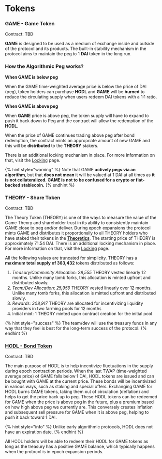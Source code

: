 # Tokens

### GAME - Game Token

Contract: TBD

**GAME** is designed to be used as a medium of exchange inside and outside of the protocol and its products. The built-in stability mechanism in the protocol aims to maintain the peg to 1 **DAI** token in the long run.

### **How the Algorithmic Peg works?**

**When GAME is below peg**

When the GAME time-weighted average price is below the price of DAI (peg), token holders can purchase **HODL** and **GAME** will be **burned** to reduce the circulating supply when users redeem DAI tokens with a 1:1 ratio.

**When GAME is above peg**

When **GAME** price is above peg, the token supply will have to expand to push it back down to Peg and the contract will allow the redemption of the **HODL**.

When the price of GAME continues trading above peg after bond redemption, the contract mints an appropriate amount of new GAME and this will be **distributed** to the **THEORY** stakers.

There is an additional locking mechanism in place. For more information on that, visit the [Locking](locking-and-fees.md) page.

{% hint style="warning" %}
Note that GAME **actively pegs via an algorithm**, but that **does not mean** it will be valued at 1 DAI at all times as **it is not collateralized**. **GAME is not to be confused for a crypto or fiat-backed stablecoin.**
{% endhint %}

### THEORY - Share Token

Contract: TBD

The Theory Token (THEORY) is one of the ways to measure the value of the Game Theory and shareholder trust in its ability to consistently maintain GAME close to peg and/or deliver. During epoch expansions the protocol mints GAME and distributes it proportionally to all THEORY holders who have staked their tokens in the [**Theoretics**](theoretics.md). The starting price of THEORY is approximately 71.54 DAI. There is an additional locking mechanism in place. For more information on that, visit the [Locking](locking-and-fees.md) page.

All the following values are truncated for simplicity. THEORY has a **maximum total supply of 363,432** tokens distributed as follows:

1. _Treasury/Community Allocation: 28,555_ THEORY vested linearly 12 months. Unlike many tomb forks, this allocation is minted upfront and distributed slowly.
2. _Team/Dev Allocation: 25,959_ THEORY vested linearly over 12 months. Unlike many tomb forks, this allocation is minted upfront and distributed slowly.
3. _Rewards: 308,917_ THEORY are allocated for incentivizing liquidity providers in two farming pools for 12 months
4. Initial mint: 1 THEORY minted upon contract creation for the initial pool

{% hint style="success" %}
The team/dev will use the treasury funds in any way that they feel is best for the long-term success of the protocol.
{% endhint %}

### [HODL - Bond Token](bonds-mechanism.md)

Contract: TBD

The main purpose of HODL is to help incentivize fluctuations in the supply during epoch contraction periods. When the last TWAP (time-weighted average price) of GAME falls below 1 DAI, HODL tokens are issued and can be bought with GAME at the current price. These bonds will be incentivized in various ways, such as staking and special offers. Exchanging GAME for HODL burns GAME tokens, taking them out of circulation (deflation) and helps to get the price back up to peg. These HODL tokens can be redeemed for GAME when the price is above peg in the future, plus a premium based on how high above peg we currently are. This conversely creates inflation and subsequent sell pressure for GAME when it is above peg, helping to push it back toward 1 DAI.

{% hint style="info" %}
Unlike early algorithmic protocols, HODL does not have an expiration date.
{% endhint %}

All HODL holders will be able to redeem their HODL for GAME tokens as long as the treasury has a positive GAME balance, which typically happens when the protocol is in epoch expansion periods.
